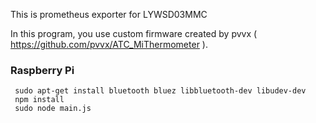 This is prometheus exporter for LYWSD03MMC

In this program, you use custom firmware created by pvvx ( https://github.com/pvvx/ATC_MiThermometer ).
### Raspberry Pi
```
 sudo apt-get install bluetooth bluez libbluetooth-dev libudev-dev
 npm install
 sudo node main.js
 ```

